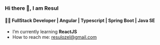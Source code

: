 ### Hi there 👋, I am  Resul
#### 👩‍💻 FullStack Developer | Angular | Typescript | Spring Boot | Java SE 

<!-- - 🔭 I’m currently working on  The Frontend Developer Career Path  -->
- I’m currently learning **ReactJS**
- How to reach me: resulozel@gmail.com

